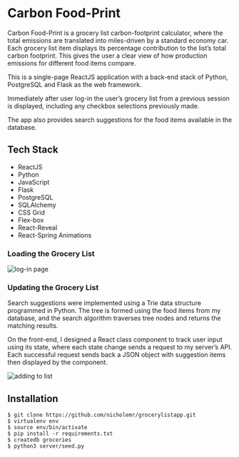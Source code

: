 # Carbon Food-Print

Carbon Food-Print is a grocery list carbon-footprint calculator, where the total emissions are translated into miles-driven by a standard economy car. Each grocery list item displays its percentage contribution to the list’s total carbon footprint. This gives the user a clear view of how production emissions for different food items compare. 

This is a single-page ReactJS application with a back-end stack of Python, PostgreSQL and Flask as the web framework.

Immediately after user log-in the user’s grocery list from a previous session is displayed, including any checkbox selections previously made. 

The app also provides search suggestions for the food items available in the database. 

## Tech Stack
- ReactJS
- Python
- JavaScript
- Flask
- PostgreSQL
- SQLAlchemy
- CSS Grid
- Flex-box
- React-Reveal
- React-Spring Animations


### Loading the Grocery List

![log-in page](https://github.com/nicholemr/grocerylistapp/blob/master/READme/login.gif)

### Updating the Grocery List

Search suggestions were implemented using a Trie data structure programmed in Python. The tree is formed using the food items from my database, and the search algorithm traverses tree nodes and returns the matching results.

On the front-end, I designed a React class component to track user input using its state, where each state change sends a request to my server’s API. Each successful request sends back a JSON object with suggestion items then displayed by the component.


![adding to list](https://github.com/nicholemr/grocerylistapp/blob/master/READme/addingItems.gif)

## Installation
```
$ git clone https://github.com/nicholemr/grocerylistapp.git
$ virtualenv env
$ source env/bin/activate
$ pip install -r requirements.txt
$ createdb groceries
$ python3 server/seed.py
```